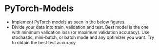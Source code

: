 # PyTorch-Models
- Implement PyTorch models as seen in the below figures.
- Divide your data into train, validation and test. Best model is the one with minimum validation loss (or maximum validation accuracy). Use stochastic, mini-batch, or batch mode and any optimizer you want.
  Try to obtain the best test accuracy
